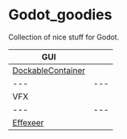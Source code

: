 # Godot_goodies
Collection of nice stuff for Godot.    

|GUI|  |
| --- | --- |
|[DockableContainer](https://github.com/gilzoide/godot-dockable-container)|  |
| --- | --- |
|VFX|  |
| --- | --- |
|[Effexeer](https://github.com/effekseer/EffekseerForGodot4)| |
